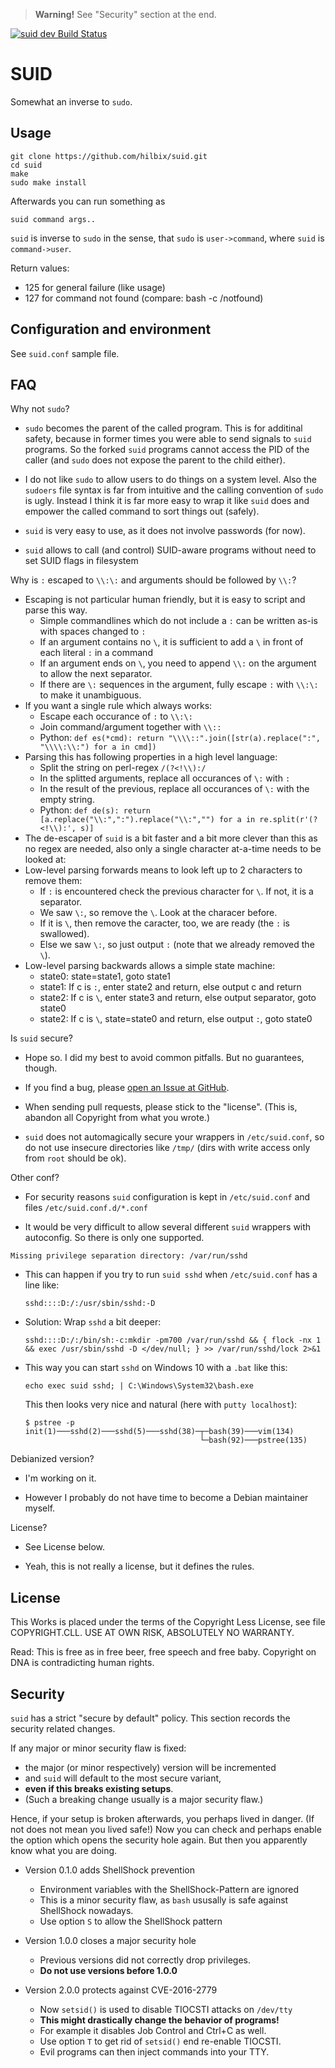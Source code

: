 > **Warning!**  See "Security" section at the end.

[![suid dev Build Status](https://api.cirrus-ci.com/github/hilbix/suid.svg?branch=master)](https://cirrus-ci.com/github/hilbix/suid/master)


# SUID

Somewhat an inverse to `sudo`.


## Usage

    git clone https://github.com/hilbix/suid.git
    cd suid
    make
    sudo make install

Afterwards you can run something as

    suid command args..

`suid` is inverse to `sudo` in the sense, that `sudo` is `user->command`, where `suid` is `command->user`.

Return values:

- 125 for general failure (like usage)
- 127 for command not found (compare: bash -c /notfound)


## Configuration and environment

See `suid.conf` sample file.


## FAQ

Why not `sudo`?

- `sudo` becomes the parent of the called program.  This is for additinal safety, because in former times you were able to send signals to `suid` programs.  So the forked `suid` programs cannot access the PID of the caller (and `sudo` does not expose the parent to the child either).

- I do not like `sudo` to allow users to do things on a system level.  Also the `sudoers` file syntax is far from intuitive and the calling convention of `sudo` is ugly.  Instead I think it is far more easy to wrap it like `suid` does and empower the called command to sort things out (safely).

- `suid` is very easy to use, as it does not involve passwords (for now).

- `suid` allows to call (and control) SUID-aware programs without need to set SUID flags in filesystem


Why is `:` escaped to `\\:\:` and arguments should be followed by `\\:`?

- Escaping is not particular human friendly, but it is easy to script and parse this way.
  - Simple commandlines which do not include a `:` can be written as-is with spaces changed to `:`
  - If an argument contains no `\`, it is sufficient to add a `\` in front of each literal `:` in a command
  - If an argument ends on `\`, you need to append `\\:` on the argument to allow the next separator.
  - If there are `\:` sequences in the argument, fully escape `:` with `\\:\:` to make it unambiguous.
- If you want a single rule which always works:
  - Escape each occurance of `:` to `\\:\:`
  - Join command/argument together with `\\::`
  - Python: `def es(*cmd): return "\\\\::".join([str(a).replace(":", "\\\\:\\:") for a in cmd])`
- Parsing this has following properties in a high level language:
  - Split the string on perl-regex `/(?<!\\):/`
  - In the splitted arguments, replace all occurances of `\:` with `:`
  - In the result of the previous, replace all occurances of `\:` with the empty string.
  - Python: `def de(s): return [a.replace("\\:",":").replace("\\:","") for a in re.split(r'(?<!\\):', s)]`
- The de-escaper of `suid` is a bit faster and a bit more clever than this
  as no regex are needed, also only a single character at-a-time needs to be looked at:
- Low-level parsing forwards means to look left up to 2 characters to remove them:
  - If `:` is encountered check the previous character for `\`.  If not, it is a separator.
  - We saw `\:`, so remove the `\`.  Look at the characer before.
  - If it is `\`, then remove the caracter, too, we are ready (the `:` is swallowed).
  - Else we saw `\:`, so just output `:` (note that we already removed the `\`).
- Low-level parsing backwards allows a simple state machine:
  - state0: state=state1, goto state1
  - state1: If c is `:`, enter state2 and return, else output c and return
  - state2: If c is `\`, enter state3 and return, else output separator, goto state0
  - state2: If c is `\`, state=state0 and return, else output `:`, goto state0


Is `suid` secure?

- Hope so.  I did my best to avoid common pitfalls.  But no guarantees, though.

- If you find a bug, please [open an Issue at GitHub](https://github.com/hilbix/suid/issues).

- When sending pull requests, please stick to the "license".  (This is, abandon all Copyright from what you wrote.)

- `suid` does not automagically secure your wrappers in `/etc/suid.conf`, so do not use insecure directories like `/tmp/` (dirs with write access only from `root` should be ok).


Other conf?

- For security reasons `suid` configuration is kept in `/etc/suid.conf` and files `/etc/suid.conf.d/*.conf`

- It would be very difficult to allow several different `suid` wrappers with autoconfig.  So there is only one supported.


`Missing privilege separation directory: /var/run/sshd`

- This can happen if you try to run `suid sshd` when `/etc/suid.conf` has a line like:

      sshd::::D:/:/usr/sbin/sshd:-D

- Solution: Wrap `sshd` a bit deeper:

      sshd::::D:/:/bin/sh:-c:mkdir -pm700 /var/run/sshd && { flock -nx 1 && exec /usr/sbin/sshd -D </dev/null; } >> /var/run/sshd/lock 2>&1

- This way you can start `sshd` on Windows 10 with a `.bat` like this:

      echo exec suid sshd; | C:\Windows\System32\bash.exe

  This then looks very nice and natural (here with `putty localhost`):

      $ pstree -p
      init(1)───sshd(2)───sshd(5)───sshd(38)─┬─bash(39)───vim(134)
                                             └─bash(92)───pstree(135)

Debianized version?

- I'm working on it.

- However I probably do not have time to become a Debian maintainer myself.


License?

- See License below.

- Yeah, this is not really a license, but it defines the rules.


## License

This Works is placed under the terms of the Copyright Less License,
see file COPYRIGHT.CLL.  USE AT OWN RISK, ABSOLUTELY NO WARRANTY.

Read: This is free as in free beer, free speech and free baby.
Copyright on DNA is contradicting human rights.


## Security

`suid` has a strict "secure by default" policy.
This section records the security related changes.

If any major or minor security flaw is fixed:

- the major (or minor respectively) version will be incremented
- and `suid` will default to the most secure variant,
- **even if this breaks existing setups**.
- (Such a breaking change usually is a major security flaw.)

Hence, if your setup is broken afterwards, you perhaps lived in danger.
(If not does not mean you lived safe!)
Now you can check and perhaps enable the option which opens the security hole again.
But then you apparently know what you are doing.

- Version 0.1.0 adds ShellShock prevention
  - Environment variables with the ShellShock-Pattern are ignored
  - This is a minor security flaw, as `bash` ususally is safe against ShellShock nowadays.
  - Use option `S` to allow the ShellShock pattern

- Version 1.0.0 closes a major security hole
  - Previous versions did not correctly drop privileges.
  - **Do not use versions before 1.0.0**

- Version 2.0.0 protects against CVE-2016-2779
  - Now `setsid()` is used to disable TIOCSTI attacks on `/dev/tty`
  - **This might drastically change the behavior of programs!**
  - For example it disables Job Control and Ctrl+C as well.
  - Use option `T` to get rid of `setsid()` end re-enable TIOCSTI.
  - Evil programs can then inject commands into your TTY.

